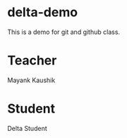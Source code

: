 # delta-demo
This is a demo for git and github class.
# Teacher
Mayank Kaushik

# Student 
Delta Student
